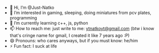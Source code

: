 - 👋 Hi, I’m @Just-Natko
- 👀 I’m interested in gaming, sleeping, doing miniatures from pcv plates, programming
- 🌱 I’m currently learning c++, js, python
- 📫 How to reach me: just write to me: ytnatkoyt@gmail.com (btw i know that's cringe name for gmail, I created it like 7 years ago :P)
- 😄 Pronouns: who cares anyways, but if you must know: he/him
- ⚡ Fun fact: I suck at life

<!---
Just-Natko/Just-Natko is a ✨ special ✨ repository because its `README.md` (this file) appears on your GitHub profile.
You can click the Preview link to take a look at your changes.
--->
